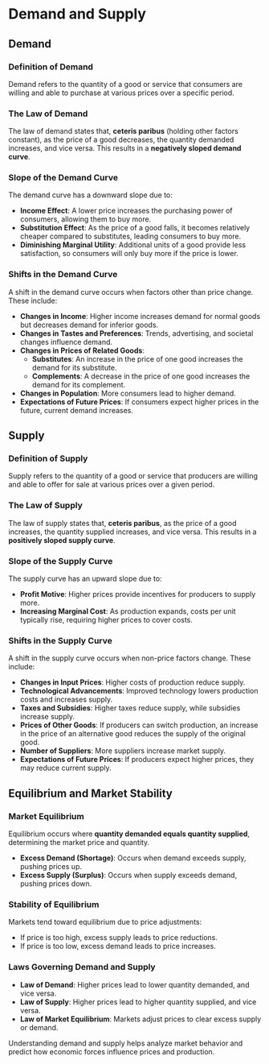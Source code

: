 # Demand and Supply

## Demand

### Definition of Demand
Demand refers to the quantity of a good or service that consumers are willing and able to purchase at various prices over a specific period.

### The Law of Demand
The law of demand states that, **ceteris paribus** (holding other factors constant), as the price of a good decreases, the quantity demanded increases, and vice versa. This results in a **negatively sloped demand curve**.

### Slope of the Demand Curve
The demand curve has a downward slope due to:
- **Income Effect**: A lower price increases the purchasing power of consumers, allowing them to buy more.
- **Substitution Effect**: As the price of a good falls, it becomes relatively cheaper compared to substitutes, leading consumers to buy more.
- **Diminishing Marginal Utility**: Additional units of a good provide less satisfaction, so consumers will only buy more if the price is lower.

### Shifts in the Demand Curve
A shift in the demand curve occurs when factors other than price change. These include:
- **Changes in Income**: Higher income increases demand for normal goods but decreases demand for inferior goods.
- **Changes in Tastes and Preferences**: Trends, advertising, and societal changes influence demand.
- **Changes in Prices of Related Goods**:
  - **Substitutes**: An increase in the price of one good increases the demand for its substitute.
  - **Complements**: A decrease in the price of one good increases the demand for its complement.
- **Changes in Population**: More consumers lead to higher demand.
- **Expectations of Future Prices**: If consumers expect higher prices in the future, current demand increases.

## Supply

### Definition of Supply
Supply refers to the quantity of a good or service that producers are willing and able to offer for sale at various prices over a given period.

### The Law of Supply
The law of supply states that, **ceteris paribus**, as the price of a good increases, the quantity supplied increases, and vice versa. This results in a **positively sloped supply curve**.

### Slope of the Supply Curve
The supply curve has an upward slope due to:
- **Profit Motive**: Higher prices provide incentives for producers to supply more.
- **Increasing Marginal Cost**: As production expands, costs per unit typically rise, requiring higher prices to cover costs.

### Shifts in the Supply Curve
A shift in the supply curve occurs when non-price factors change. These include:
- **Changes in Input Prices**: Higher costs of production reduce supply.
- **Technological Advancements**: Improved technology lowers production costs and increases supply.
- **Taxes and Subsidies**: Higher taxes reduce supply, while subsidies increase supply.
- **Prices of Other Goods**: If producers can switch production, an increase in the price of an alternative good reduces the supply of the original good.
- **Number of Suppliers**: More suppliers increase market supply.
- **Expectations of Future Prices**: If producers expect higher prices, they may reduce current supply.

## Equilibrium and Market Stability

### Market Equilibrium
Equilibrium occurs where **quantity demanded equals quantity supplied**, determining the market price and quantity.

- **Excess Demand (Shortage)**: Occurs when demand exceeds supply, pushing prices up.
- **Excess Supply (Surplus)**: Occurs when supply exceeds demand, pushing prices down.

### Stability of Equilibrium
Markets tend toward equilibrium due to price adjustments:
- If price is too high, excess supply leads to price reductions.
- If price is too low, excess demand leads to price increases.

### Laws Governing Demand and Supply
- **Law of Demand**: Higher prices lead to lower quantity demanded, and vice versa.
- **Law of Supply**: Higher prices lead to higher quantity supplied, and vice versa.
- **Law of Market Equilibrium**: Markets adjust prices to clear excess supply or demand.

Understanding demand and supply helps analyze market behavior and predict how economic forces influence prices and production.

